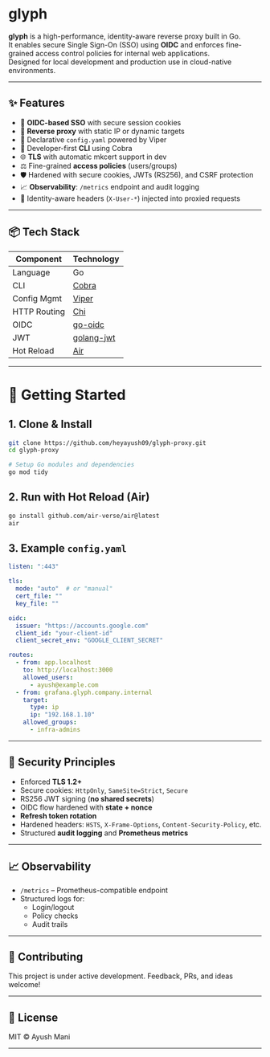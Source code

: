 # glyph

**glyph** is a high-performance, identity-aware reverse proxy built in Go.  
It enables secure Single Sign-On (SSO) using **OIDC** and enforces fine-grained access control policies for internal web applications.  
Designed for local development and production use in cloud-native environments.

---

## ✨ Features

- 🔐 **OIDC-based SSO** with secure session cookies
- 🔁 **Reverse proxy** with static IP or dynamic targets
- 📜 Declarative `config.yaml` powered by Viper
- 🔧 Developer-first **CLI** using Cobra
- 🌐 **TLS** with automatic mkcert support in dev
- ⚖️ Fine-grained **access policies** (users/groups)
- 🛡️ Hardened with secure cookies, JWTs (RS256), and CSRF protection
- 📈 **Observability**: `/metrics` endpoint and audit logging
- 🧠 Identity-aware headers (`X-User-*`) injected into proxied requests

---

## 📦 Tech Stack

| Component        | Technology                     |
|------------------|-------------------------------|
| Language         | Go                             |
| CLI              | [Cobra](https://github.com/spf13/cobra)         |
| Config Mgmt      | [Viper](https://github.com/spf13/viper)         |
| HTTP Routing     | [Chi](https://github.com/go-chi/chi)            |
| OIDC             | [go-oidc](https://github.com/coreos/go-oidc)    |
| JWT              | [golang-jwt](https://github.com/golang-jwt/jwt) |
| Hot Reload       | [Air](https://github.com/cosmtrek/air)          |

---

# 🚀 Getting Started

## 1. Clone & Install

```bash
git clone https://github.com/heyayush09/glyph-proxy.git
cd glyph-proxy

# Setup Go modules and dependencies
go mod tidy
```

## 2. Run with Hot Reload (Air)

```bash
go install github.com/air-verse/air@latest
air
```

## 3. Example `config.yaml`

```yaml
listen: ":443"

tls:
  mode: "auto"  # or "manual"
  cert_file: ""
  key_file: ""

oidc:
  issuer: "https://accounts.google.com"
  client_id: "your-client-id"
  client_secret_env: "GOOGLE_CLIENT_SECRET"

routes:
  - from: app.localhost
    to: http://localhost:3000
    allowed_users:
      - ayush@example.com
  - from: grafana.glyph.company.internal
    target:
      type: ip
      ip: "192.168.1.10"
    allowed_groups:
      - infra-admins
```

---

## 🔐 Security Principles

- Enforced **TLS 1.2+**
- Secure cookies: `HttpOnly`, `SameSite=Strict`, `Secure`
- RS256 JWT signing (**no shared secrets**)
- OIDC flow hardened with **state + nonce**
- **Refresh token rotation**
- Hardened headers: `HSTS`, `X-Frame-Options`, `Content-Security-Policy`, etc.
- Structured **audit logging** and **Prometheus metrics**

---

## 📈 Observability

- `/metrics` – Prometheus-compatible endpoint
- Structured logs for:
  - Login/logout
  - Policy checks
  - Audit trails

---

## 👷 Contributing

This project is under active development. Feedback, PRs, and ideas welcome!

---

## 📄 License

MIT © Ayush Mani

---
